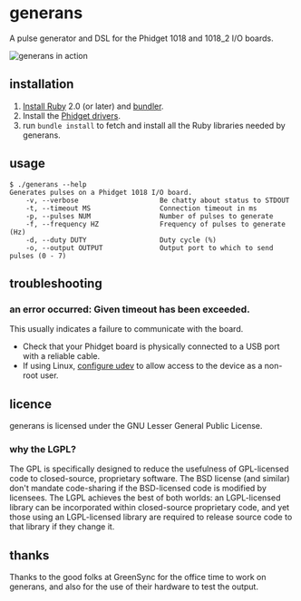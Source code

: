 <!---
Copyright (c) 2015 GreenSync Pty Ltd.

This file is part of generans.

generans is free software: you can redistribute it and/or modify
it under the terms of the GNU Lesser General Public License as published
by the Free Software Foundation, either version 3 of the License, or
(at your option) any later version.

generans is distributed in the hope that it will be useful,
but WITHOUT ANY WARRANTY; without even the implied warranty of
MERCHANTABILITY or FITNESS FOR A PARTICULAR PURPOSE.  See the
GNU General Public License for more details.

You should have received a copy of the GNU Lesser General Public License
along with generans.  If not, see <http://www.gnu.org/licenses/lgpl.html>.
--->

# generans
A pulse generator and DSL for the Phidget 1018 and 1018_2 I/O boards.

![generans in action](http://s2.postimg.org/burh3dgqh/oscilloscope_capture.png)

## installation
1. [Install Ruby](https://www.ruby-lang.org/en/installation/) 2.0 (or later) and [bundler](http://bundler.io/#getting-started).
2. Install the [Phidget drivers](http://www.phidgets.com/docs/Operating_System_Support).
3. run `bundle install` to fetch and install all the Ruby libraries needed by generans.

## usage
    $ ./generans --help
    Generates pulses on a Phidget 1018 I/O board.
        -v, --verbose                    Be chatty about status to STDOUT
        -t, --timeout MS                 Connection timeout in ms
        -p, --pulses NUM                 Number of pulses to generate
        -f, --frequency HZ               Frequency of pulses to generate (Hz)
        -d, --duty DUTY                  Duty cycle (%)
        -o, --output OUTPUT              Output port to which to send pulses (0 - 7)

## troubleshooting

### an error occurred: Given timeout has been exceeded.
This usually indicates a failure to communicate with the board.

- Check that your Phidget board is physically connected to a USB port with a reliable cable.
- If using Linux, [configure udev](http://www.phidgets.com/docs/OS_-_Linux#Setting_udev_Rules) to allow access to the device as a non-root user.

## licence
generans is licensed under the GNU Lesser General Public License.

### why the LGPL?
The GPL is specifically designed to reduce the usefulness of GPL-licensed code to closed-source, proprietary software. The BSD license (and similar) don't mandate code-sharing if the BSD-licensed code is modified by licensees. The LGPL achieves the best of both worlds: an LGPL-licensed library can be incorporated within closed-source proprietary code, and yet those using an LGPL-licensed library are required to release source code to that library if they change it.

## thanks
Thanks to the good folks at GreenSync for the office time to work on generans, and also for the use of their hardware to test the output.

